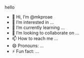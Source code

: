 hello
- 👋 Hi, I’m @mkproae
- 👀 I’m interested in ...
- 🌱 I’m currently learning ...
- 💞️ I’m looking to collaborate on ...
- 📫 How to reach me ...
- 😄 Pronouns: ...
- ⚡ Fun fact: ...

<!---
mkproae/mkproae is a ✨ special ✨ repository because its `README.md` (this file) appears on your GitHub profile.
You can click the Preview link to take a look at your changes.
--->
